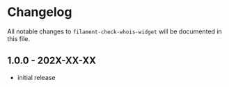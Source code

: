 # Changelog

All notable changes to `filament-check-whois-widget` will be documented in this file.

## 1.0.0 - 202X-XX-XX

- initial release
